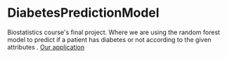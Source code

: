 # DiabetesPredictionModel
Biostatistics course's final project. Where we are using the random forest model to predict if a patient has diabetes or not according to the given attributes .
[Our application]( https://share.streamlit.io/mariamwaell/diabetes-prediction-model/main/app.py)
